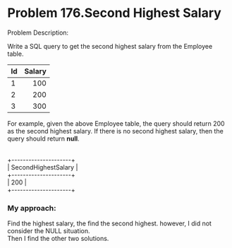 # Problem 176.Second Highest Salary

Problem Description:

Write a SQL query to get the second highest salary from the Employee table.

Id | Salary 
-|-:
1  | 100    
2  | 200    
3  | 300 

For example, given the above Employee table, the query should return 200 as the second highest salary. If there is no second highest salary, then the query should return __null__.

<br />+---------------------+
<br />| SecondHighestSalary |
<br />+---------------------+
<br />| 200 |
<br />+---------------------+



### My approach:
Find the highest salary, the find the second highest. however, I did not consider the NULL situation.<br>Then I find the other two solutions.
